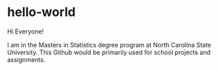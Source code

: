# hello-world

Hi Everyone!

I am in the Masters in Statistics degree program at North Carolina State University.
This Github would be primarily used for school projects and assignments.
